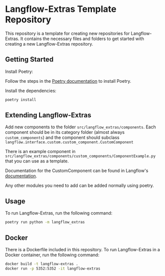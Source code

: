 # Langflow-Extras Template Repository

This repository is a template for creating new repositories for Langflow-Extras. It contains the necessary files and folders to get started with creating a new Langflow-Extras repository.

## Getting Started

Install Poetry:

Follow the steps in the [Poetry documentation](https://python-poetry.org/docs/) to install Poetry.

Install the dependencies:

```bash
poetry install
```

## Extending Langflow-Extras

Add new components to the folder `src/langflow_extras/components`. Each component should be in its category folder (almost always `custom_components`) and the component should subclass `langflow.interface.custom.custom_component.CustomComponent`

There is an example component in `src/langflow_extras/components/custom_components/ComponentExample.py` that you can use as a template.

Documentation for the CustomComponent can be found in Langflow's [documentation](https://langflow.org).

Any other modules you need to add can be added normally using poetry.

## Usage

To run Langflow-Extras, run the following command:

```bash
poetry run python -m langflow_extras
```

## Docker

There is a Dockerfile included in this repository.
To run Langflow-Extras in a Docker container, run the following command:

```bash
docker build -t langflow-extras .
docker run -p 5352:5352 -it langflow-extras
```
